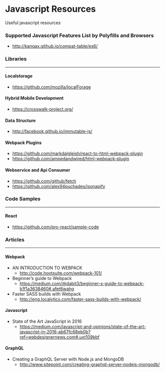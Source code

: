 # Javascript Resources
Useful javascript resources

### Supported Javascript Features List by Polyfills and Browsers
+ http://kangax.github.io/compat-table/es6/

### Libraries
---
#### Localstorage
+ https://github.com/mozilla/localForage

#### Hybrid Mobile Development
+ https://crosswalk-project.org/

#### Data Structure
+ http://facebook.github.io/immutable-js/

#### Webpack Plugins

+ https://github.com/markdalgleish/react-to-html-webpack-plugin
+ https://github.com/ampedandwired/html-webpack-plugin

#### Webservice and Api Consumer

+ https://github.com/github/fetch
+ https://github.com/alex94puchades/jsonapify

### Code Samples
---
#### React

+ https://github.com/pro-react/sample-code

### Articles
---
#### Webpack
+ AN INTRODUCTION TO WEBPACK
  + http://code.hootsuite.com/webpack-101/
+ Beginner’s guide to Webpack
  + https://medium.com/@dabit3/beginner-s-guide-to-webpack-b1f1a3638460#.afet6wahg
+ Faster SASS builds with Webpack
  + http://eng.localytics.com/faster-sass-builds-with-webpack/

#### Javascript
+ State of the Art JavaScript in 2016
  + https://medium.com/javascript-and-opinions/state-of-the-art-javascript-in-2016-ab67fc68eb0b?ref=webdesignernews.com#.uxt109kbf

#### GraphQL
+ Creating a GraphQL Server with Node.js and MongoDB
  + http://www.sitepoint.com/creating-graphql-server-nodejs-mongodb/

